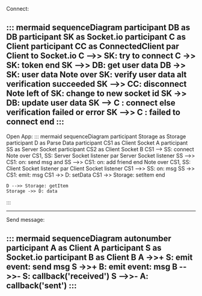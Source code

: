 Connect:

::: mermaid
sequenceDiagram
    participant DB as DB
    participant SK as Socket.io
    participant C  as Client
    participant CC as ConnectedClient
    par Client to Socket.io
        C -->> SK: try to connect
        C ->>  SK: token
    end
    SK -->> DB: get user data
    DB ->>  SK: user data
    Note over SK: verify user data
    alt verification succeeded
        SK -->> CC: disconnect
        Note left of SK: change to new socket id
        SK ->>  DB: update user data
        SK -->  C : connect
    else verification failed or error
        SK -->> C : failed to connect
    end
:::
---
Open App:
::: mermaid
    sequenceDiagram
    participant Storage as Storage
    participant D as Parse Data
    participant CS1 as Client Socket A
    participant SS as Server Socket
    participant CS2 as Client Socket B
    CS1 --> SS: connect
    Note over CS1, SS: Server Socket listener
    par Server Socket listener
        SS -->> CS1: on: send msg
    and
        SS -->> CS1: on: add friend
    end
    Note over CS1, SS: Client Socket listener
    par Client Socket listener
        CS1 -->> SS: on: msg
        SS ->> CS1: emit: msg
        CS1 ->> D: setData
        CS1 ->> Storage: setItem
    end
    
    D -->> Storage: getItem
    Storage ->> D: data
    

:::

---

Send message:

::: mermaid
sequenceDiagram
    autonumber
    participant A as Client A
    participant S as Socket.io
    participant B as Client B
    A ->>+  S: emit event: send msg
    S ->>+  B: emit event: msg
    B -->>- S: callback('received')
    S -->>- A: callback('sent')
:::
---